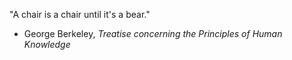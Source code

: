 "A chair is a chair until it's a bear."

* George Berkeley, *Treatise concerning the Principles of Human Knowledge*